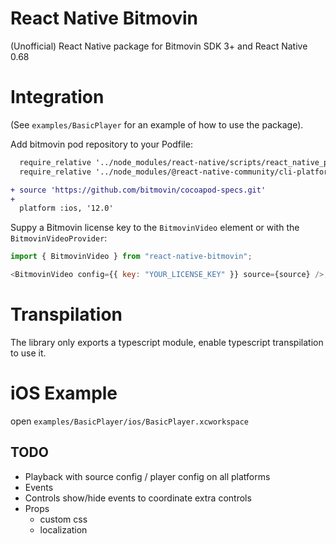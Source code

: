 # React Native Bitmovin

(Unofficial) React Native package for Bitmovin SDK 3+ and React Native 0.68

# Integration

(See `examples/BasicPlayer` for an example of how to use the package).

Add bitmovin pod repository to your Podfile:

```diff
  require_relative '../node_modules/react-native/scripts/react_native_pods'
  require_relative '../node_modules/@react-native-community/cli-platform-ios/native_modules'

+ source 'https://github.com/bitmovin/cocoapod-specs.git'
+
  platform :ios, '12.0'
```

Suppy a Bitmovin license key to the `BitmovinVideo` element or with the `BitmovinVideoProvider`:

```js
import { BitmovinVideo } from "react-native-bitmovin";

<BitmovinVideo config={{ key: "YOUR_LICENSE_KEY" }} source={source} />;
```

# Transpilation

The library only exports a typescript module, enable typescript transpilation to use it.

# iOS Example

open `examples/BasicPlayer/ios/BasicPlayer.xcworkspace`

## TODO

- Playback with source config / player config on all platforms
- Events
- Controls show/hide events to coordinate extra controls
- Props
  - custom css
  - localization
